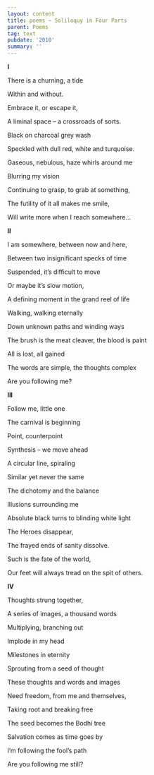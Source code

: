 ```yaml
---
layout: content
title: poems ~ Soliloquy in Four Parts
parent: Poems
tag: text
pubdate: '2010'
summary: ''
---
```

**I**



There is a churning, a tide

Within and without.

Embrace it, or escape it,

A liminal space – a crossroads of sorts.

Black on charcoal grey wash


Speckled with dull red, white and turquoise.

Gaseous, nebulous, haze whirls around me

Blurring my vision

Continuing to grasp, to grab at something,

The futility of it all makes me smile,

Will write more when I reach somewhere…



**II**



I am somewhere, between now and here,

Between two insignificant specks of time

Suspended, it’s difficult to move

Or maybe it’s slow motion,

A defining moment in the grand reel of life

Walking, walking eternally

Down unknown paths and winding ways

The brush is the meat cleaver, the blood is paint

All is lost, all gained

The words are simple, the thoughts complex

Are you following me?



**III**



Follow me, little one

The carnival is beginning

Point, counterpoint

Synthesis – we move ahead

A circular line, spiraling

Similar yet never the same

The dichotomy and the balance

Illusions surrounding me

Absolute black turns to blinding white light

The Heroes disappear,

The frayed ends of sanity dissolve.

Such is the fate of the world,

Our feet will always tread on the spit of others.



**IV**



Thoughts strung together,

A series of images, a thousand words

Multiplying, branching out

Implode in my head

Milestones in eternity

Sprouting from a seed of thought

These thoughts and words and images

Need freedom, from me and themselves,

Taking root and breaking free

The seed becomes the Bodhi tree

Salvation comes as time goes by

I’m following the fool’s path

Are you following me still?
